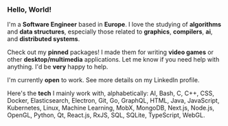 ### Hello, World!

I'm a **Software Engineer** based in **Europe**. I love the studying of **algorithms** and **data structures**, especially those related to **graphics**, **compilers**, **ai**, and **distributed systems**.

Check out my **pinned** packages! I made them for writing **video games** or other **desktop/multimedia** applications. Let me know if you need help with anything. I'd be **very** happy to help.

I'm currently **open** to work. See more details on my LinkedIn profile.

Here's the **tech** I mainly work with, alphabetically: AI, Bash, C, C++, CSS, Docker, Elasticsearch, Electron, Git, Go, GraphQL, HTML, Java, JavaScript, Kubernetes, Linux, Machine Learning, MobX, MongoDB, Next.js, Node.js, OpenGL, Python, Qt, React.js, RxJS, SQL, SQLite, TypeScript, WebGL.
